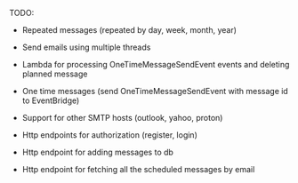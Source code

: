 TODO:

- Repeated messages (repeated by day, week, month, year)
- Send emails using multiple threads
- Lambda for processing OneTimeMessageSendEvent events and deleting planned message
- One time messages (send OneTimeMessageSendEvent with message id to EventBridge)
- Support for other SMTP hosts (outlook, yahoo, proton)

- Http endpoints for authorization (register, login)
- Http endpoint for adding messages to db
- Http endpoint for fetching all the scheduled messages by email

